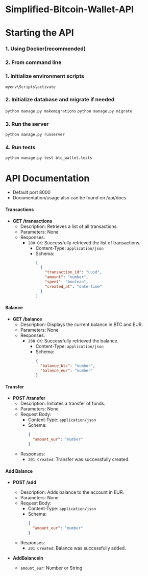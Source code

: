 # Simplified-Bitcoin-Wallet-API

# Starting the API
### 1. Using Docker(recommended)

### 2. From command line 
### 1. Initialize environment scripts
`myenv\Scripts\activate`
### 2. Initialize database and migrate if needed
`python manage.py makemigrations`
`python manage.py migrate`
### 3. Run the server
`python manage.py runserver`
### 4. Run tests 
`python manage.py test btc_wallet.tests`


# API Documentation

- Default port 8000
- Documentation/usage also can be found on /api/docs
  
#### Transactions

- **GET /transactions**
  - Description: Retrieves a list of all transactions.
  - Parameters: None
  - Responses:
    - `200 OK`: Successfully retrieved the list of transactions.
      - Content-Type: `application/json`
      - Schema:
        ```json
        [
          {
            "transaction_id": "uuid",
            "amount": "number",
            "spent": "boolean",
            "created_at": "date-time"
          }
        ]
        ```

#### Balance

- **GET /balance**
  - Description: Displays the current balance in BTC and EUR.
  - Parameters: None
  - Responses:
    - `200 OK`: Successfully retrieved the balance.
      - Content-Type: `application/json`
      - Schema:
        ```json
        {
          "balance_btc": "number",
          "balance_eur": "number"
        }
        ```

#### Transfer

- **POST /transfer**
  - Description: Initiates a transfer of funds.
  - Parameters: None
  - Request Body:
    - Content-Type: `application/json`
    - Schema:
      ```json
      {
        "amount_eur": "number"
      }
      ```
  - Responses:
    - `201 Created`: Transfer was successfully created.

#### Add Balance

- **POST /add**
  - Description: Adds balance to the account in EUR.
  - Parameters: None
  - Request Body:
    - Content-Type: `application/json`
    - Schema:
      ```json
      {
        "amount_eur": "number"
      }
      ```
  - Responses:
    - `201 Created`: Balance was successfully added.


- **AddBalanceIn**
  - `amount_eur`: Number or String

